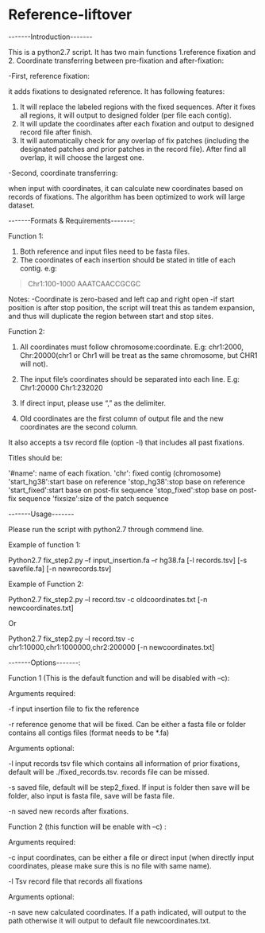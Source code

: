 # Reference-liftover


-------Introduction-------

This is a python2.7 script. It has two main functions 1.reference fixation and 2. Coordinate transferring between pre-fixation and after-fixation:

-First, reference fixation:

it adds fixations to designated reference. It has following features:

1.	It will replace the labeled regions with the fixed sequences. After it fixes all regions, it will output to designed folder (per file each contig). 
2.	It will update the coordinates after each fixation and output to designed record file after finish.
3.	It will automatically check for any overlap of fix patches (including the designated patches and prior patches in the record file). After find all overlap, it will choose the largest one.

-Second, coordinate transferring:

when input with coordinates, it can calculate new coordinates based on records of fixations. The algorithm has been optimized to work will large dataset.


-------Formats & Requirements-------:


Function 1:
1.	Both reference and input files need to be fasta files. 
2.	The coordinates of each insertion should be stated in title of each contig.
e.g: 
>Chr1:100-1000
AAATCAACCGCGC

Notes:
-Coordinate is zero-based and left cap and right open
-if start position is after stop position, the script will treat this as tandem expansion, and thus will duplicate the region between start and stop sites.

Function 2:

1.	All coordinates must follow chromosome:coordinate. E.g: chr1:2000, Chr:20000(chr1 or Chr1 will be treat as the same chromosome, but CHR1 will not).

2.	The input file’s coordinates should be separated into each line. 
E.g: 
Chr1:20000
Chr1:232020

3.	If direct input, please use “,” as the delimiter. 
4.	Old coordinates are the first column of output file and the new coordinates are the second column. 


It also accepts a tsv record file (option -l) that includes all past fixations.

Titles should be:

'#name': name of each fixation.
'chr': fixed contig (chromosome)
'start_hg38':start base on reference
'stop_hg38':stop base on reference 
'start_fixed':start base on post-fix sequence
'stop_fixed':stop base on post-fix sequence
'fixsize':size of the patch sequence



-------Usage-------

Please run the script with python2.7 through commend line. 

Example of function 1:

Python2.7 fix_step2.py –f input_insertion.fa –r hg38.fa [-l records.tsv] [-s savefile.fa] [-n newrecords.tsv]

Example of Function 2:

Python2.7 fix_step2.py –l record.tsv  -c oldcoordinates.txt   [-n newcoordinates.txt]

Or 

Python2.7 fix_step2.py –l record.tsv  -c chr1:10000,chr1:1000000,chr2:200000   [-n newcoordinates.txt]





-------Options-------:

Function 1 (This is the default function and will be disabled with –c):

Arguments required:

-f			input insertion file to fix the reference

-r			reference genome that will be fixed. Can be either a fasta file or folder contains all contigs files (format needs to be *.fa)

Arguments optional:

-l			input records tsv file which contains all information of prior fixations, default will be ./fixed_records.tsv. records file can be missed.

-s			saved file, default will be step2_fixed. If input is folder then save will be folder, also input is fasta file, save will be fasta file.

-n			saved new records after fixations. 


Function 2 (this function will be enable with –c) :

Arguments required:

-c			input coordinates, can be either a file or direct input (when directly input coordinates, please make sure this is no file with same name).

-l			Tsv record file that records all fixations

Arguments optional:

-n			save new calculated coordinates. If a path indicated, will output to the path otherwise it will output to default file newcoordinates.txt. 

